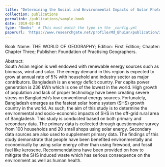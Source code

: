 ```yaml
---
title: "Determining the Social and Environmental Impacts of Solar Photovoltaic (PV) Application in Bangladesh"
collection: publications
permalink: /publications/sample-book
date: 2019-02-01
type: "Books"  # This must match the type in the _config.yml
paperurl: 'https://www.researchgate.net/profile/Md_Bhuian/publication/331907420_Determining_the_Social_and_Environmental_Impacts_of_Solar_Photovoltaic_PV_Application_in_Bangladesh/links/5c9299c392851cf0ae8bcd55/Determining-the-Social-and-Environmental-Impacts-of-Solar-Photovoltaic-PV-Application-in-Bangladesh.pdf?origin=publicationDetail&_sg%5B0%5D=y9QdnnfBdzoTylH8O1jwRuWNX7DcXzdU7pDb5UISYoQ0hkrUJo8kV01hOVJn-L5bqIl5ruFliuJ-29dPqFZtXw.6P-f82pd1sqs1uKPd5btAIUTp_1bFSpJMP6tw-YUHpiW4ocMtXicw0menX2F0DewoWFlJq4qwZqf1heTUcg5Tg&_sg%5B1%5D=X0iL7w9enkZ92DSGqSmZ1mUZ7n8rHuGzQk_SKIIfE9u0vFPZNfnPhGcUL5LFRmacerT5wzup1fSf3GqfQh7e6gPP9qMjR8ecMV71eSwjOXs_.6P-f82pd1sqs1uKPd5btAIUTp_1bFSpJMP6tw-YUHpiW4ocMtXicw0menX2F0DewoWFlJq4qwZqf1heTUcg5Tg&_iepl=&_rtd=eyJjb250ZW50SW50ZW50IjoibWFpbkl0ZW0ifQ%3D%3D&_tp=eyJjb250ZXh0Ijp7ImZpcnN0UGFnZSI6ImhvbWUiLCJwYWdlIjoicHVibGljYXRpb24iLCJwcmV2aW91c1BhZ2UiOiJwcm9maWxlIiwicG9zaXRpb24iOiJwYWdlSGVhZGVyIn19'
---
```

<p style="text-align: justify;">
Book Name: THE WORLD OF GEOGRAPHY; Edition: First Edition; Chapter: Chapter Three; Publisher: Foundation of Practising Geographers.
<br>

Abstract: 
<br>
South Asian region is well endowed with renewable energy sources such as biomass, wind and solar. The energy demand in this region is expected to grow at annual rate of 5% with household and industry sector as major contributors. Bangladesh is an energy deficit country. Per capita power generation is 236 kWh which is one of the lowest in the world. High growth of population and lack of proper technology have been creating severe stress on Bangladesh’s low conventional energy sources. Fortunately, Bangladesh emerges as the fastest solar home system (SHS) growth country in the world. As such, the aim of this study is to determine the environmental and socio-economic impacts of SHS in the off-grid rural area of Bangladesh. This study is conducted based on both primary and secondary data. The primary data is collected through questionnaire survey from 100 households and 20 small shops using solar energy. Secondary data sources are also used to supplement primary data. The findings of this study demonstrate that people have been benefited environmentally and economically by using solar energy other than using firewood, and fossil fuel like kerosene. Recommendations have been provided on how to mitigate the SHS induced waste which has serious consequence on the environment as well as human health.
</p>
